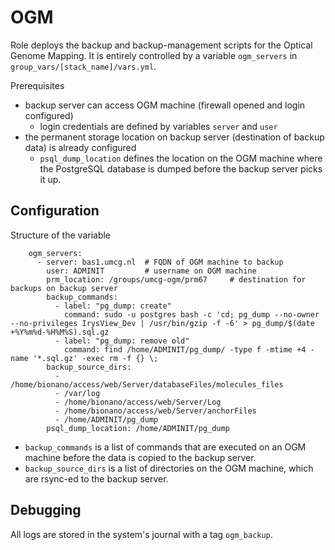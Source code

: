 # OGM

Role deploys the backup and backup-management scripts for the Optical Genome Mapping.
It is entirely controlled by a variable `ogm_servers` in `group_vars/[stack_name]/vars.yml`.

Prerequisites
 - backup server can access OGM machine (firewall opened and login configured)
   - login credentials are defined by variables `server` and `user`
 - the permanent storage location on backup server (destination of backup data) is already configured
   - `psql_dump_location` defines the location on the OGM machine where the PostgreSQL database is dumped before the backup server picks it up.
   

## Configuration

Structure of the variable

```
    ogm_servers:
      - server: bas1.umcg.nl  # FQDN of OGM machine to backup
        user: ADMINIT         # username on OGM machine
        prm_location: /groups/umcg-ogm/prm67     # destination for backups on backup server
        backup_commands:
          - label: "pg_dump: create"
            command: sudo -u postgres bash -c 'cd; pg_dump --no-owner --no-privileges IrysView_Dev | /usr/bin/gzip -f -6' > pg_dump/$(date +%Y%m%d-%H%M%S).sql.gz
          - label: "pg_dump: remove old"
            command: find /home/ADMINIT/pg_dump/ -type f -mtime +4 -name '*.sql.gz' -exec rm -f {} \;
        backup_source_dirs:
          - /home/bionano/access/web/Server/databaseFiles/molecules_files
          - /var/log
          - /home/bionano/access/web/Server/Log
          - /home/bionano/access/web/Server/anchorFiles
          - /home/ADMINIT/pg_dump
        psql_dump_location: /home/ADMINIT/pg_dump
```

 - `backup_commands` is a list of commands that are executed on an OGM machine before the data is copied to the backup server.
 - `backup_source_dirs` is a list of directories on the OGM machine, which are rsync-ed to the backup server.


## Debugging

All logs are stored in the system's journal with a tag `ogm_backup`.
